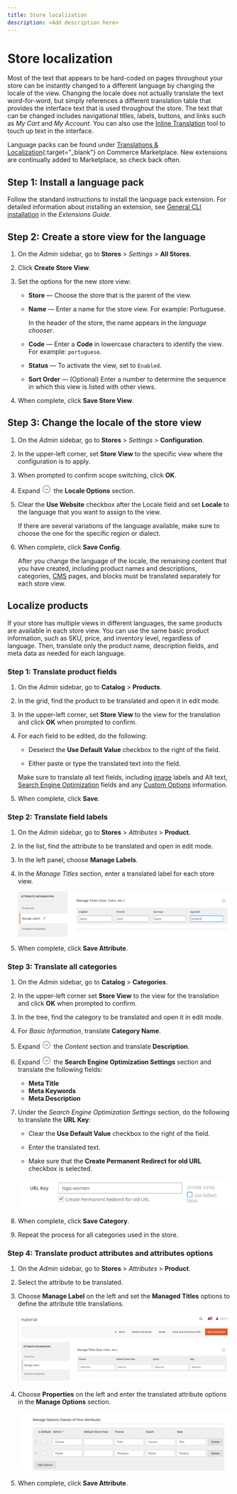```yaml
---
title: Store localization
description: <Add description here>
---
```

# Store localization

Most of the text that appears to be hard-coded on pages throughout your store can be instantly changed to a different language by changing the locale of the view. Changing the locale does not actually translate the text word-for-word, but simply references a different translation table that provides the interface text that is used throughout the store. The text that can be changed includes navigational titles, labels, buttons, and links such as _My Cart_ and _My Account_. You can also use the [Inline Translation](https://docs.magento.com/user-guide/configuration/advanced/developer.html) tool to touch up text in the interface.

Language packs can be found under [Translations & Localization][1]{:target="_blank"} on Commerce Marketplace. New extensions are continually added to Marketplace, so check back often.

## Step 1: Install a language pack

Follow the standard instructions to install the language pack extension. For detailed information about installing an extension, see [General CLI installation][2] in the *Extensions Guide*.

## Step 2: Create a store view for the language

1. On the _Admin_ sidebar, go to **Stores** > _Settings_ > **All Stores**.

1. Click **Create Store View**.

1. Set the options for the new store view:

   - **Store** — Choose the store that is the parent of the view.

   - **Name** — Enter a name for the store view. For example: Portuguese.

      In the header of the store, the name appears in the _language chooser_.

   - **Code** — Enter a **Code** in lowercase characters to identify the view. For example: `portuguese`.

   - **Status** — To activate the view, set to `Enabled`.

   - **Sort Order** — (Optional) Enter a number to determine the sequence in which this view is listed with other views.

1. When complete, click **Save Store View**.

## Step 3: Change the locale of the store view

1. On the _Admin_ sidebar, go to **Stores** > _Settings_ > **Configuration**.

1. In the upper-left corner, set **Store View** to the specific view where the configuration is to apply.

1. When prompted to confirm scope switching, click **OK**.

1. Expand ![Expansion selector](../assets/icon-display-expand.png) the **Locale Options** section.

1. Clear the **Use Website** checkbox after the Locale field and set **Locale** to the language that you want to assign to the view.

   If there are several variations of the language available, make sure to choose the one for the specific region or dialect.

1. When complete, click **Save Config**.

   After you change the language of the locale, the remaining content that you have created, including product names and descriptions, categories, [CMS](../content-design/page-translate.md) pages, and blocks must be translated separately for each store view.

## Localize products

If your store has multiple views in different languages, the same products are available in each store view. You can use the same basic product information, such as SKU, price, and inventory level, regardless of language. Then, translate only the product name, description fields, and meta data as needed for each language.

### Step 1: Translate product fields

1. On the _Admin_ sidebar, go to  **Catalog** > **Products**.

1. In the grid, find the product to be translated and open it in edit mode.

1. In the upper-left corner, set **Store View** to the view for the translation and click **OK** when prompted to confirm.

1. For each field to be edited, do the following:

   - Deselect the **Use Default Value** checkbox to the right of the field.

   - Either paste or type the translated text into the field.

   Make sure to translate all text fields, including [image](../catalog/catalog-images-video.md) labels and Alt text, [Search Engine Optimization](../catalog/product-search-engine-optimization.md) fields and any [Custom Options](../catalog/settings-advanced-custom-options.md) information.

1. When complete, click **Save**.

### Step 2: Translate field labels

1. On the _Admin_ sidebar, go to **Stores** > _Attributes_ > **Product**.

1. In the list, find the attribute to be translated and open in edit mode.

1. In the left panel, choose **Manage Labels**.

1. In the _Manage Titles_ section, enter a translated label for each store view.

   ![Enter Translated Labels](./assets/product-attribute-labels-translate.png)<!-- zoom -->

1. When complete, click **Save Attribute**.

### Step 3: Translate all categories

1. On the _Admin_ sidebar, go to **Catalog** > **Categories**.

1. In the upper-left corner set **Store View** to the view for the translation and click **OK** when prompted to confirm.

1. In the tree, find the category to be translated and open it in edit mode.

1. For _Basic Information_, translate **Category Name**.

1. Expand ![Expansion selector](../assets/icon-display-expand.png) the _Content_ section and translate **Description**.

1. Expand ![Expansion selector](../assets/icon-display-expand.png) the **Search Engine Optimization Settings** section and translate the following fields:

   - **Meta Title**
   - **Meta Keywords**
   - **Meta Description**

1. Under the _Search Engine Optimization Settings_ section, do the following to translate the **URL Key**:

   - Clear the **Use Default Value** checkbox to the right of the field.

   - Enter the translated text.

   - Make sure that the **Create Permanent Redirect for old URL** checkbox is selected.

   ![Translate the URL key](./assets/category-translate-url-key.png)

1. When complete, click **Save Category**.

1. Repeat the process for all categories used in the store.

### Step 4: Translate product attributes and attributes options

1. On the _Admin_ sidebar, go to **Stores** > _Attributes_ > **Product**.

1. Select the attribute to be translated.

1. Choose **Manage Label** on the left and set the **Managed Titles** options to define the attribute title translations.

   ![Manage Titles](./assets/manage-label-tab.png)<!-- zoom -->

1. Choose **Properties** on the left and enter the translated attribute options in the **Manage Options** section.

   ![Manage Options](./assets/manage-option-tab.png)<!-- zoom -->

1. When complete, click **Save Attribute**.


[1]: https://marketplace.magento.com/extensions/content-customizations/translations-localization.html
[2]: https://experienceleague.adobe.com/docs/commerce-operations/installation-guide/tutorials/extensions.html
